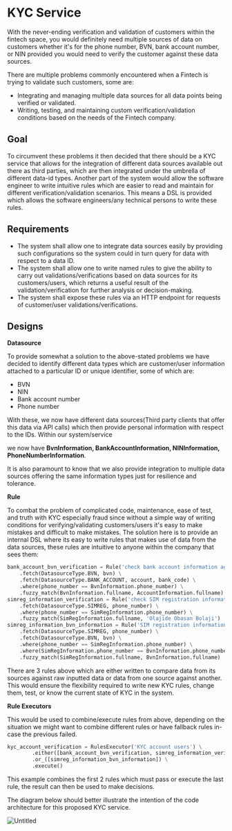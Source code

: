 # KYC Service

With the never-ending verification and validation of customers within the fintech space, you would definitely need multiple sources of data on customers whether it's for the phone number, BVN, bank account number, or NIN provided you would need to verify the customer against these data sources.

There are multiple problems commonly encountered when a Fintech is trying to validate such customers, some are:

- Integrating and managing multiple data sources for all data points being verified or validated.
- Writing, testing, and maintaining custom verification/validation conditions based on the needs of the Fintech company.

## **Goal**

To circumvent these problems it then decided that there should be a KYC service that allows for the integration of different data sources available out there as third parties, which are then integrated under the umbrella of different data-id types. Another part of the system would allow the software engineer to write intuitive rules which are easier to read and maintain for different verification/validation scenarios. This means a DSL is provided which allows the software engineers/any technical persons to write these rules.

## Requirements

- The system shall allow one to integrate data sources easily by providing such configurations so the system could in turn query for data with respect to a data ID.
- The system shall allow one to write named rules to give the ability to carry out validations/verifications based on data sources for its customers/users, which returns a useful result of the validation/verification for further analysis or decision-making.
- The system shall expose these rules via an HTTP endpoint for requests of customer/user validations/verifications.

## Designs

**Datasource**

To provide somewhat a solution to the above-stated problems we have decided to identify different data types which are customer/user information attached to a particular ID or unique identifier, some of which are: 

- BVN
- NIN
- Bank account number
- Phone number

With these, we now have different data sources(Third party clients that offer this data via API calls) which then provide personal information with respect to the IDs. Within our system/service 

we now have ******BvnInformation, BankAccountInformation, NINInformation, PhoneNumberInformation******.

It is also paramount to know that we also provide integration to multiple data sources offering the same information types just for resilience and tolerance.

**Rule**

To combat the problem of complicated code, maintenance, ease of test, and truth with KYC especially fraud since without a simple way of writing conditions for verifying/validating customers/users it's easy to make mistakes and difficult to make mistakes. The solution here is to provide an internal DSL where its easy to write rules that makes use of data from the data sources, these rules are intuitive to anyone within the company that sees them:

```python
bank_account_bvn_verification = Rule('check bank account information against BVN information') \
    .fetch(DatasourceType.BVN, bvn) \
    .fetch(DatasourceType.BANK_ACCOUNT, account, bank_code) \
    .where(phone_number == BvnInformation.phone_number) \
    .fuzzy_match(BvnInformation.fullname, AccountInformation.fullname)
simreg_information_verification = Rule('check SIM registration information against entered data') \
    .fetch(DatasourceType.SIMREG, phone_number) \
    .where(phone_number == SimRegInformation.phone_number) \
    .fuzzy_match(SimRegInformation.fullname, 'Olajide Obasan Bolaji')
simreg_information_bvn_information = Rule('SIM registration information against BVN information') \
    .fetch(DatasourceType.SIMREG, phone_number) \
    .fetch(DatasourceType.BVN, bvn) \
    .where(phone_number == SimRegInformation.phone_number) \
    .where(SimRegInformation.phone_number == BvnInformation.phone_number) \
    .fuzzy_match(SimRegInformation.fullname, BvnInformation.fullname)
```

There are 3 rules above which are either written to compare data from its sources against raw inputted data or data from one source against another. This would ensure the flexibility required to write new KYC rules, change them, test, or know the current state of KYC in the system.

******************Rule Executors******************

This would be used to combine/execute rules from above, depending on the situation we might want to combine different rules or have fallback rules in-case the previous failed.

```python
kyc_account_verification = RulesExecutor('KYC account users') \
        .either([bank_account_bvn_verification, simreg_information_verification]) \
        .or_([simreg_information_bvn_information]) \
        .execute()
```

This example combines the first 2 rules which must pass or execute the last rule, the result can then be used to make decisions.

The diagram below should better illustrate the intention of the code architecture for this proposed KYC service.

![Untitled](KYC%20Service%20700d814e74de45e6a12304a65c88aca7/Untitled.png)